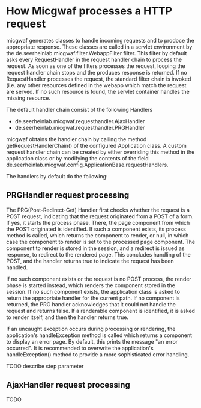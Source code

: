 How Micgwaf processes a HTTP request
====================================

micgwaf generates classes to handle incoming requests and to prodoce the appropriate response.
These classes are called in a servlet environment by the
de.seerheinlab.micgwaf.filter.WebappFilter filter.
This filter by default asks every RequestHandler in the request handler chain to process the request.
As soon as one of the filters processes the request, looping the request handler chain stops and the 
produces response is returned.
If no RequestHandler processes the request, the standard filter chain is invoked
(i.e. any other resources defined in the webapp which match the request are served.
 If no such resource is found, the servlet container handles the missing resource.

The default handler chain consist of the following Handlers
- de.seerheinlab.micgwaf.requesthandler.AjaxHandler 
- de.seerheinlab.micgwaf.requesthandler.PRGHandler 

micgwaf obtains the handler chain by calling the method 
getRequestHandlerChain() of the configured Application class.
A custom request handler chain can be created by either overriding this method in the application class
or by modifying the contents of the field de.seerheinlab.micgwaf.config.ApplicationBase.requestHandlers.

The handlers by default do the following:

PRGHandler request processing
-----------------------------

The PRG(Post-Redirect-Get) Handler first checks whether the request is a POST request, 
indicating that the request originated from a POST of a form.
If yes, it starts the process phase. There, the page component from which the POST originated is identified. 
If such a component exists, its process method is called, which returns the component to render, or null,
in which case the component to render is set to the processed page component. The component to render
is stored in the session, and a redirect is issued as response, to redirect to the rendered page.
This concludes handling of the POST, and the handler returns true to indicate the request has been handled.
  
If no such component exists or the request is no POST process, the render phase is started instead,
which renders the component stored in the session. If no such component exists, the application class
is asked to return the appropriate handler for the current path. If no component is returned, the PRG
handler acknowledges that it could not handle the request and returns false. If a renderable component
is identified, it is asked to render itself, and then the handler returns true.

If an uncaught exception occurs during processing or rendering, the application's handleException method
is called which returns a component to display an error page. By default, this prints the message
"an error occurred". It is recommended to overwrite the application's handleException() method to provide
a more sophisticated error handling.
  
TODO describe step parameter

AjaxHandler request processing
------------------------------

TODO